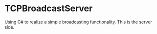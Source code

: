 # TCPBroadcastServer

Using C# to realize a simple broadcasting functionality. This is the server side.
